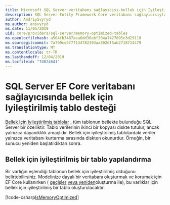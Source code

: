 ```yaml
---
title: Microsoft SQL Server veritabanı sağlayıcısı-bellek için Iyileştirilmiş tablolar-EF Core
description: SQL Server Entity Framework Core veritabanı sağlayıcısıyla bellek için Iyileştirilmiş tabloları kullanma
author: AndriySvyryd
ms.author: ansvyryd
ms.date: 11/05/2019
uid: core/providers/sql-server/memory-optimized-tables
ms.openlocfilehash: a504fb3487aea6dd36abf204a7427095e3d29118
ms.sourcegitcommit: 7a709ce4f77134782393aa802df5ab2718714479
ms.translationtype: MT
ms.contentlocale: tr-TR
ms.lasthandoff: 12/04/2019
ms.locfileid: "74824641"
---
```

# <a name="memory-optimized-tables-support-in-sql-server-ef-core-database-provider"></a>SQL Server EF Core veritabanı sağlayıcısında bellek için Iyileştirilmiş tablo desteği

[Bellek Için Iyileştirilmiş tablolar](/sql/relational-databases/in-memory-oltp/memory-optimized-tables) , tüm tablonun bellekte bulunduğu SQL Server bir özelliktir. Tablo verilerinin ikinci bir kopyası diskte tutulur, ancak yalnızca dayanıklılık amaçlıdır. Bellek için iyileştirilmiş tablolardaki veriler yalnızca veritabanı kurtarma sırasında diskten okunurdur. Örneğin, bir sunucu yeniden başlatıldıktan sonra.

## <a name="configuring-a-memory-optimized-table"></a>Bellek için iyileştirilmiş bir tablo yapılandırma

Bir varlığın eşlendiği tablonun bellek için iyileştirilmiş olduğunu belirtebilirsiniz. Modelinize dayalı bir veritabanı oluşturmak ve korumak için EF Core kullanırken ( [geçişler](xref:core/managing-schemas/migrations/index) [veya yeniden](/dotnet/api/Microsoft.EntityFrameworkCore.Storage.IDatabaseCreator.EnsureCreated)oluşturma ile), bu varlıklar için bellek için iyileştirilmiş bir tablo oluşturulacaktır.

[!code-csharp[IsMemoryOptimized](../../../../samples/core/SqlServer/InMemory/InMemoryContext.cs?name=IsMemoryOptimized)]
